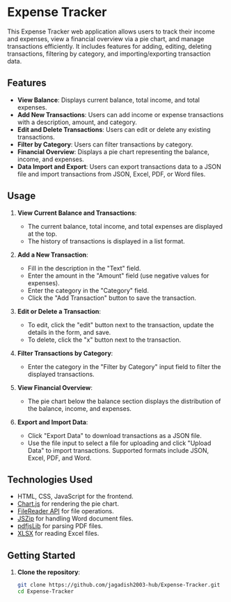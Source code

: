 # Expense Tracker

This Expense Tracker web application allows users to track their income and expenses, view a financial overview via a pie chart, and manage transactions efficiently. It includes features for adding, editing, deleting transactions, filtering by category, and importing/exporting transaction data.

## Features

- **View Balance**: Displays current balance, total income, and total expenses.
- **Add New Transactions**: Users can add income or expense transactions with a description, amount, and category.
- **Edit and Delete Transactions**: Users can edit or delete any existing transactions.
- **Filter by Category**: Users can filter transactions by category.
- **Financial Overview**: Displays a pie chart representing the balance, income, and expenses.
- **Data Import and Export**: Users can export transactions data to a JSON file and import transactions from JSON, Excel, PDF, or Word files.

## Usage

1. **View Current Balance and Transactions**:
   - The current balance, total income, and total expenses are displayed at the top.
   - The history of transactions is displayed in a list format.

2. **Add a New Transaction**:
   - Fill in the description in the "Text" field.
   - Enter the amount in the "Amount" field (use negative values for expenses).
   - Enter the category in the "Category" field.
   - Click the "Add Transaction" button to save the transaction.

3. **Edit or Delete a Transaction**:
   - To edit, click the "edit" button next to the transaction, update the details in the form, and save.
   - To delete, click the "x" button next to the transaction.

4. **Filter Transactions by Category**:
   - Enter the category in the "Filter by Category" input field to filter the displayed transactions.

5. **View Financial Overview**:
   - The pie chart below the balance section displays the distribution of the balance, income, and expenses.

6. **Export and Import Data**:
   - Click "Export Data" to download transactions as a JSON file.
   - Use the file input to select a file for uploading and click "Upload Data" to import transactions. Supported formats include JSON, Excel, PDF, and Word.

## Technologies Used

- HTML, CSS, JavaScript for the frontend.
- [Chart.js](https://www.chartjs.org/) for rendering the pie chart.
- [FileReader API](https://developer.mozilla.org/en-US/docs/Web/API/FileReader) for file operations.
- [JSZip](https://stuk.github.io/jszip/) for handling Word document files.
- [pdfjsLib](https://mozilla.github.io/pdf.js/) for parsing PDF files.
- [XLSX](https://github.com/SheetJS/sheetjs) for reading Excel files.

## Getting Started

1. **Clone the repository**:
   ```bash
   git clone https://github.com/jagadish2003-hub/Expense-Tracker.git
   cd Expense-Tracker
